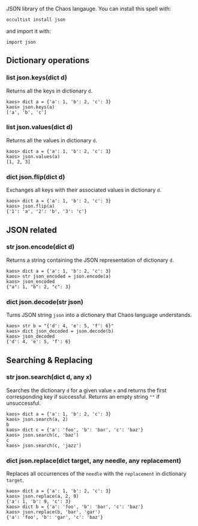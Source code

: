 JSON library of the Chaos langauge. You can install this spell with:

```bash
occultist install json
```

and import it with:

```chaos
import json
```

## Dictionary operations

### list json.keys(dict d)

Returns all the keys in dictionary `d`.

```chaos
kaos> dict a = {'a': 1, 'b': 2, 'c': 3}
kaos> json.keys(a)
['a', 'b', 'c']
```

### list json.values(dict d)

Returns all the values in dictionary `d`.

```chaos
kaos> dict a = {'a': 1, 'b': 2, 'c': 3}
kaos> json.values(a)
[1, 2, 3]
```

### dict json.flip(dict d)

Exchanges all keys with their associated values in dictionary `d`.

```chaos
kaos> dict a = {'a': 1, 'b': 2, 'c': 3}
kaos> json.flip(a)
{'1': 'a', '2': 'b', '3': 'c'}
```

## JSON related

### str json.encode(dict d)

Returns a string containing the JSON representation of dictionary `d`.

```chaos
kaos> dict a = {'a': 1, 'b': 2, 'c': 3}
kaos> str json_encoded = json.encode(a)
kaos> json_encoded
{"a": 1, "b": 2, "c": 3}
```

### dict json.decode(str json)

Turns JSON string `json` into a dictionary that Chaos language understands.

```chaos
kaos> str b = "{'d': 4, 'e': 5, 'f': 6}"
kaos> dict json_decoded = json.decode(b)
kaos> json_decoded
{'d': 4, 'e': 5, 'f': 6}
```

## Searching & Replacing

### str json.search(dict d, any x)

Searches the dictionary `d` for a given value `x` and returns the first corresponding key if successful. Returns an empty string `""` if unsuccessful.

```chaos
kaos> dict a = {'a': 1, 'b': 2, 'c': 3}
kaos> json.search(a, 2)
b
kaos> dict c = {'a': 'foo', 'b': 'bar', 'c': 'baz'}
kaos> json.search(c, 'baz')
c
kaos> json.search(c, 'jazz')

```

### dict json.replace(dict target, any needle, any replacement)

Replaces all occurrences of the `needle` with the `replacement` in dictionary `target`.

```chaos
kaos> dict a = {'a': 1, 'b': 2, 'c': 3}
kaos> json.replace(a, 2, 9)
{'a': 1, 'b': 9, 'c': 3}
kaos> dict b = {'a': 'foo', 'b': 'bar', 'c': 'baz'}
kaos> json.replace(b, 'bar', 'gar')
{'a': 'foo', 'b': 'gar', 'c': 'baz'}
```
